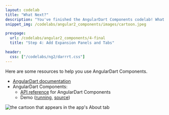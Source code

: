 ```yaml
---
layout: codelab
title: "What Next?"
description: "You've finished the AngularDart Components codelab! What next?"
snippet_img: /codelabs/angular2_components/images/cartoon.jpeg

prevpage:
  url: /codelabs/angular2_components/4-final
  title: "Step 4: Add Expansion Panels and Tabs"

header:
  css: ["/codelabs/ng2/darrrt.css"]
---
```


Here are some resources to help you use AngularDart Components.

* [AngularDart documentation](/angular/guide)
* AngularDart Components:
  * [API reference]({{site.acx_api}}/) for AngularDart Components
  * Demo ([running](https://dart-lang.github.io/angular_components_example/),
    [source](https://github.com/dart-lang/angular_components_example))

<img src="/codelabs/angular2_components/images/cartoon.jpeg"
    alt="the cartoon that appears in the app's About tab" >
